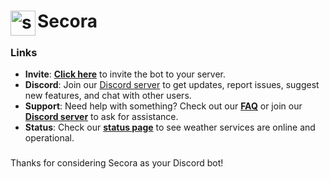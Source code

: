 # Secora [<img alt="secora" align="left" width="40px" src="https://cdn.discordapp.com/attachments/932265928522088450/1047080927290994728/SecoraLogo.png" />][website]

### Links
 - **Invite**: **[Click here](https://secorabot.xyz/invite)** to invite the bot to your server.
 - **Discord**: Join our [Discord server](https://discord.gg/bVf6uQcuyx) to get updates, report issues, suggest new features, and chat with other users.
 - **Support**: Need help with something? Check out our **[FAQ](https://secorabot.xyz/)** or join our **[Discord server](https://discord.gg/bVf6uQcuyx)** to ask for assistance.
 - **Status**: Check our **[status page](https://status.secorabot.xyz)** to see weather services are online and operational.

###

Thanks for considering Secora as your Discord bot!


[website]: https://secorabot.xyz/
